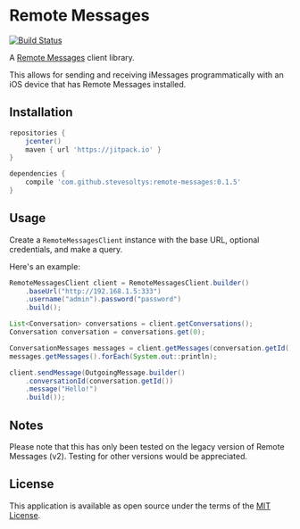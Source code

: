 # Remote Messages
[![Build Status](https://travis-ci.org/stevesoltys/remote-messages.svg?branch=master)](https://travis-ci.org/stevesoltys/remote-messages)

A [Remote Messages](http://remotemessages.com/) client library.

This allows for sending and receiving iMessages programmatically with an iOS device that has Remote Messages installed.

## Installation
```groovy
repositories {
    jcenter()
    maven { url 'https://jitpack.io' }
}

dependencies {
    compile 'com.github.stevesoltys:remote-messages:0.1.5'
}
```

## Usage
Create a `RemoteMessagesClient` instance with the base URL, optional credentials, and make a query.

Here's an example:
```java
RemoteMessagesClient client = RemoteMessagesClient.builder()
    .baseUrl("http://192.168.1.5:333")
    .username("admin").password("password")
    .build();

List<Conversation> conversations = client.getConversations();
Conversation conversation = conversations.get(0);

ConversationMessages messages = client.getMessages(conversation.getId());
messages.getMessages().forEach(System.out::println);

client.sendMessage(OutgoingMessage.builder()
    .conversationId(conversation.getId())
    .message("Hello!")
    .build());
```

## Notes
Please note that this has only been tested on the legacy version of Remote Messages (v2).
Testing for other versions would be appreciated.

## License
This application is available as open source under the terms of the [MIT License](http://opensource.org/licenses/MIT).
